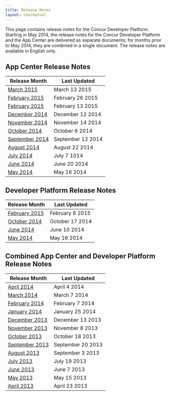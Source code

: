```yaml
---
title: Release Notes 
layout: conceptual
---
```



This page contains release notes for the Concur Developer Platform.  
Starting in May 2014, the release notes for the Concur Developer Platform and the App Center are delivered as separate documents; for months prior to May 2014, they are combined in a single document. The release notes are available in English only.

##  App Center Release Notes

|Release Month      	|Last Updated      |
|---------------------|------------------|
|[March 2015][1-11] |March 13 2015  |
|[February 2015][1-10] |February 26 2015  |
|[February 2015][1-9]	|February 13 2015  |
|[December 2014][1-8]	|December 12 2014  |
|[November 2014][1-7] |November 14 2014  | 
|[October 2014][1-6]  |October 6 2014    |
|[September 2014][1-5]|September 12 2014 |
|[August 2014][1-4]	  |August 22 2014    |
|[July 2014][1-3]    	|July 7 1014       |
|[June 2014][1-2]	    |June 20 2014      |
|[May 2014][1-1]      |May 16 2014       |


##  Developer Platform Release Notes

|Release Month     	|Last Updated      |
|-------------------|------------------|
|[February 2015][2-4] |February 6 2015 |
|[October 2014][2-3]|October 17 2014   |
|[June 2014][2-2]   |June 10 2014      |
|[May 2014][2-1]    |May 16 2014       |


##  Combined App Center and Developer Platform Release Notes

|Release Month	        |Last Updated      |
|-----------------------|------------------|
|[April 2014][3-13]     |April 4 2014      |
|[March 2014][3-12]     |March 7 2014      | 
|[February 2014][3-11]	|February 7 2014   |
|[January 2014][3-10]   |January 25 2014   |
|[December 2013][3-9]  	|December 13 2013  |
|[November 2013][3-8]   |November 8 2013   |
|[October 2013][3-7]    |October 18 2013   |
|[September 2013][3-6]  |September 20 2013 |
|[August 2013][3-5]   	|September 3 2013  |
|[July 2013][3-4]	      |July 19 2013      |
|[June 2013][3-3]	      |June 7 2013       |
|[May 2013][3-2]        |May 15 2013       |
|[April 2013][3-1]	    |April 23 2013     |


[1-1]:App%20Center%20Release%20Notes_client_final_May2014_0.pdf
[1-2]:App%20Center%20Release%20Notes_draft_June2014.pdf
[1-3]:App%20Center%20Release%20Notes_final_July2014.pdf
[1-4]:App%20Center%20Release%20Notes_final_Aug2014.pdf
[1-5]:App%20Center%20Release%20Notes_final_Sep2014.pdf
[1-6]:App%20Center%20Release%20Notes_final_Oct222014.pdf
[1-7]:App%20Center%20Release%20Notes_final_Nov142014.pdf
[1-8]:App%20Center%20Release%20Notes_DecFinal_Dec12_2014.pdf
[1-9]:App%20Center%20Release%20Notes_Feb13_2015.pdf
[1-10]:App%20Center%20Release%20Notes_Feb27_2015.pdf
[1-11]:App%20Center%20Release%20Notes_Mar13_2015.pdf

[2-1]:Concur%20Platform%20Release%20Notes_final_October2014.pdf
[2-2]:Concur%20Platform%20Client%20Release%20Notes_draft_June2014.pdf
[2-3]:Concur%20Platform%20Release%20Notes_final_October2014.pdf
[2-4]:Concur%20Platform%20Client%20Release%20Notes_final_February2015.pdf

[3-1]:Concur%20Connect%20Client%20Facing%20Release%20Notes%20April%202013.pdf
[3-2]:Concur%20Connect%20Client%20Facing%20Release%20Notes%20May%202013.pdf
[3-3]:Concur%20Connect%20Client%20Facing%20Release%20Notes%20June%202013.pdf
[3-4]:Concur%20Connect%20Client%20Facing%20Release%20Notes%20July%202013.pdf
[3-5]:Concur%20Connect%20Client%20Facing%20Release%20Notes%20August%202013.pdf
[3-6]:Concur%20Platform%20Client%20Facing%20Release%20Notes%20September%202013.pdf
[3-7]:Concur%20Platform%20Client%20Facing%20Release%20Notes%20October%202013.pdf
[3-8]:Concur%20Platform%20Client%20Facing%20Release%20Notes%20November%202013.pdf
[3-9]:Concur%20Platform%20Client%20Facing%20Release%20Notes%20December%202013.pdf
[3-10]:Concur%20Platform%20Client%20Release%20Notes_final_Jan2014.pdf
[3-11]:Concur%20Platform%20Client%20Release%20Notes_final_Feb2014.pdf
[3-12]:Concur%20Platform%20Client%20Release%20Notes_final_March2014.pdf
[3-13]:Concur%20Platform%20Client%20Release%20Notes_final.pdf
